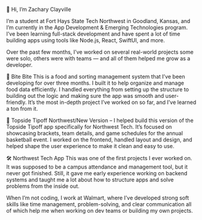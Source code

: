 
👋 Hi, I’m Zachary Clayville

I’m a student at Fort Hays State Tech Northwest in Goodland, Kansas, and I’m currently in the App Development & Emerging Technologies program. I’ve been learning full-stack development and have spent a lot of time building apps using tools like Node.js, React, SwiftUI, and more.



Over the past few months, I’ve worked on several real-world projects  some were solo, others were with teams — and all of them helped me grow as a developer.



🍔 Bite Bite This is a food and sorting management system that I’ve been developing for over three months. I built it to help organize and manage food data efficiently. I handled everything from setting up the structure to building out the logic and making sure the app was smooth and user-friendly. It’s the most in-depth project I’ve worked on so far, and I’ve learned a ton from it.



🏀 Topside Tipoff  Northwest/New Version – I helped build this version of the Topside Tipoff app specifically for Northwest Tech. It’s focused on showcasing brackets, team details, and game schedules for the annual basketball event. I worked on the frontend, handled layout and design, and helped shape the user experience to make it clean and easy to use.



🛠️ Northwest Tech App  This was one of the first projects I ever worked on. It was supposed to be a campus attendance and management tool, but it never got finished. Still, it gave me early experience working on backend systems and taught me a lot about how to structure apps and solve problems from the inside out.



When I’m not coding, I work at Walmart, where I’ve developed strong soft skills like time management, problem-solving, and clear communication all of which help me when working on dev teams or building my own projects.



